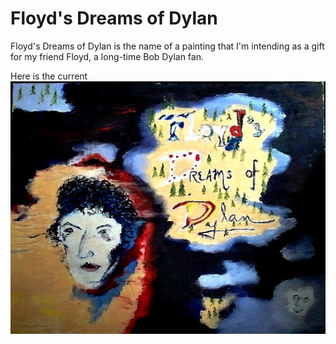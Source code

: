 Floyd's Dreams of Dylan
=======================
Floyd's Dreams of Dylan is the name of a painting that I'm intending as a 
gift for my friend Floyd, a long-time Bob Dylan fan.

Here is the current 
![Floyd's Dreams of Dylan](/assets/img/floyds-dreams-of-dylan-2013-03-23.jpg)

